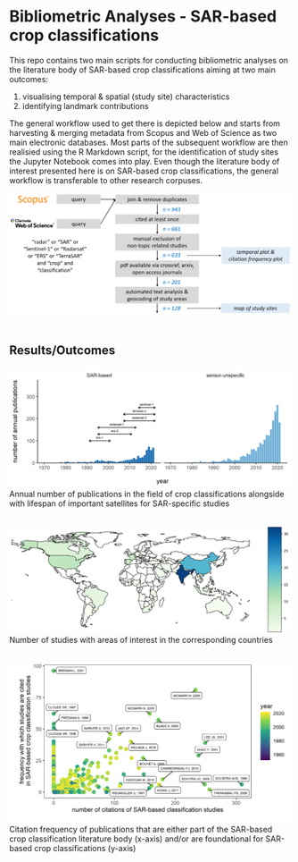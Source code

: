 # Bibliometric Analyses - SAR-based crop classifications

This repo contains two main scripts for conducting bibliometric analyses on the literature body of SAR-based crop classifications aiming at two main outcomes:
1. visualising temporal & spatial (study site) characteristics
2. identifying landmark contributions 

The general workflow used to get there is depicted below and starts from harvesting & merging metadata from Scopus and Web of Science as two main electronic databases. Most parts of the subsequent workflow are then realisied using the R Markdown script, for the identification of study sites the Jupyter Notebook comes into play. Even though the literature body of interest presented here is on SAR-based crop classifications, the general workflow is transferable to other research corpuses.

![image](figures/workflow_methods.png)
</br>
</br>

## Results/Outcomes   

![image](figures/temporal_patterns.png)
Annual number of publications in the field of crop classifications alongside with lifespan of important satellites for SAR-specific studies  
</br>  

![image](figures/study_areas_map.png)
Number of studies with areas of interest in the corresponding countries  
</br>  

![image](figures/citations.png)
Citation frequency of publications that are either part of the SAR-based crop classification literature body (x-axis) and/or are foundational for SAR-based crop classifications (y-axis)  
</br>  